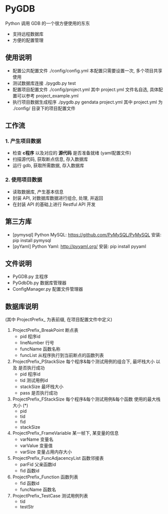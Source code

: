 # PyGDB
Python 调用 GDB 的一个很方便使用的东东
- 支持远程数据库
- 方便的配置管理


## 使用说明
- 配置公共配置文件 ./config/config.yml 本配置只需要设置一次, 多个项目共享使用
- 测试数据库连接 ./pygdb.py test
- 配置项目配置文件 ./config/project.yml 其中 project.yml 文件名自选, 具体配置可以参考 project_example.yml
- 执行项目数据生成程序 ./pygdb.py gendata project.yml 其中 project.yml 为 ./config/ 目录下的项目配置文件


## 工作流

### 1. 产生项目数据
- 检查 **c程序** 以及对应的 **源代码** 是否准备就绪 (yaml配置文件)
- 扫描源代码, 获取断点信息, 存入数据库
- 运行 gdb, 获取所需数据, 存入数据库


### 2. 使用项目数据
- 读取数据库, 产生基本信息
- 封装 API, 对数据库数据进行组合, 处理, 并返回
- 在封装 API 的基础上进行 Restful API 开发


## 第三方库
- [pymysql] Python MySQL: https://github.com/PyMySQL/PyMySQL 安装: pip install pymysql
- [pyYaml] Python Yaml: http://pyyaml.org/ 安装: pip install pyyaml


## 文件说明
- PyGDB.py 主程序
- PyGdbDb.py 数据库管理器
- ConfigManager.py 配置文件管理器

## 数据库说明

(其中 ProjectPrefix_ 为表前缀, 在项目配置文件中定义)

1. ProjectPrefix_BreakPoint 断点表
    - pid 程序id
    - lineNumber    行号
    - funcName      函数名称
    - funcList      从程序执行到当前断点的函数列表
1. ProjectPrefix_PStackSize 每个程序&每个测试用例的组合下, 最坏栈大小 以及 是否执行成功
    - pid           程序id
    - tid           测试用例id
    - stackSize     最坏栈大小
    - pass          是否执行成功
1. ProjectPrefix_FStackSize 每个程序&每个测试用例&每个函数  使用的最大栈大小 (*)
    - pid
    - tid
    - fid
    - stackSize
1. ProjectPrefix_FrameVariable 某一帧下, 某变量的信息
    - varName       变量名
    - varValue      变量值
    - varSize       变量占用内存大小
1. ProjectPrefix_FuncAdjacencyList 函数邻接表
    - parFid        父亲函数id
    - fid           函数id
1. ProjectPrefix_Function       函数列表
    - fid           函数id
    - funcName      函数名
1. ProjectPrefix_TestCase       测试用例列表
    - tid
    - testStr